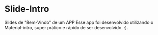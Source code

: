 # Slide-Intro
Slides de "Bem-Vindo" de um APP
Esse app foi desenvolvido utilizando o Material-intro, super prático e rápido de ser desenvolvido. :).
